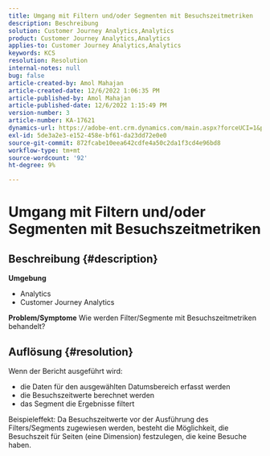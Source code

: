 ```yaml
---
title: Umgang mit Filtern und/oder Segmenten mit Besuchszeitmetriken
description: Beschreibung
solution: Customer Journey Analytics,Analytics
product: Customer Journey Analytics,Analytics
applies-to: Customer Journey Analytics,Analytics
keywords: KCS
resolution: Resolution
internal-notes: null
bug: false
article-created-by: Amol Mahajan
article-created-date: 12/6/2022 1:06:35 PM
article-published-by: Amol Mahajan
article-published-date: 12/6/2022 1:15:49 PM
version-number: 3
article-number: KA-17621
dynamics-url: https://adobe-ent.crm.dynamics.com/main.aspx?forceUCI=1&pagetype=entityrecord&etn=knowledgearticle&id=f66217cf-6675-ed11-81aa-6045bd006e5a
exl-id: 5de3a2e3-e152-458e-bf61-da23dd72e0e0
source-git-commit: 872fcabe10eea642cdfe4a50c2da1f3cd4e96bd8
workflow-type: tm+mt
source-wordcount: '92'
ht-degree: 9%

---
```


# Umgang mit Filtern und/oder Segmenten mit Besuchszeitmetriken

## Beschreibung {#description}

<b>Umgebung</b>
- Analytics
- Customer Journey Analytics



<b>Problem/Symptome</b>
Wie werden Filter/Segmente mit Besuchszeitmetriken behandelt?


## Auflösung {#resolution}

Wenn der Bericht ausgeführt wird:
- die Daten für den ausgewählten Datumsbereich erfasst werden
- die Besuchszeitwerte berechnet werden
- das Segment die Ergebnisse filtert


Beispieleffekt: Da Besuchszeitwerte vor der Ausführung des Filters/Segments zugewiesen werden, besteht die Möglichkeit, die Besuchszeit für Seiten (eine Dimension) festzulegen, die keine Besuche haben.
